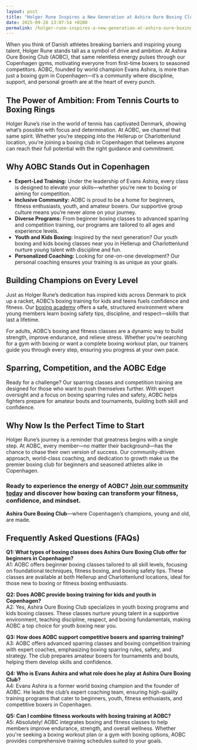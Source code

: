 ```yaml
---
layout: post
title: "Holger Rune Inspires a New Generation at Ashira Oure Boxing Club"
date: 2025-09-28 13:07:54 +0200
permalink: /holger-rune-inspires-a-new-generation-at-ashira-oure-boxing-club/
---
```

When you think of Danish athletes breaking barriers and inspiring young talent, Holger Rune stands tall as a symbol of drive and ambition. At Ashira Oure Boxing Club (AOBC), that same relentless energy pulses through our Copenhagen gyms, motivating everyone from first-time boxers to seasoned competitors. AOBC, founded by world champion Evans Ashira, is more than just a boxing gym in Copenhagen—it’s a community where discipline, support, and personal growth are at the heart of every punch.

## The Power of Ambition: From Tennis Courts to Boxing Rings

Holger Rune’s rise in the world of tennis has captivated Denmark, showing what’s possible with focus and determination. At AOBC, we channel that same spirit. Whether you’re stepping into the Hellerup or Charlottenlund location, you’re joining a boxing club in Copenhagen that believes anyone can reach their full potential with the right guidance and commitment.

## Why AOBC Stands Out in Copenhagen

- **Expert-Led Training:** Under the leadership of Evans Ashira, every class is designed to elevate your skills—whether you’re new to boxing or aiming for competition.
- **Inclusive Community:** AOBC is proud to be a home for beginners, fitness enthusiasts, youth, and amateur boxers. Our supportive group culture means you’re never alone on your journey.
- **Diverse Programs:** From beginner boxing classes to advanced sparring and competition training, our programs are tailored to all ages and experience levels.
- **Youth and Kids Boxing:** Inspired by the next generation? Our youth boxing and kids boxing classes near you in Hellerup and Charlottenlund nurture young talent with discipline and fun.
- **Personalized Coaching:** Looking for one-on-one development? Our personal coaching ensures your training is as unique as your goals.

## Building Champions on Every Level

Just as Holger Rune’s dedication has inspired kids across Denmark to pick up a racket, AOBC’s boxing training for kids and teens fuels confidence and fitness. Our [boxing academy](https://www.ashiraoure.com/) offers a safe, structured environment where young members learn boxing safety tips, discipline, and respect—skills that last a lifetime.

For adults, AOBC’s boxing and fitness classes are a dynamic way to build strength, improve endurance, and relieve stress. Whether you’re searching for a gym with boxing or want a complete boxing workout plan, our trainers guide you through every step, ensuring you progress at your own pace.

## Sparring, Competition, and the AOBC Edge

Ready for a challenge? Our sparring classes and competition training are designed for those who want to push themselves further. With expert oversight and a focus on boxing sparring rules and safety, AOBC helps fighters prepare for amateur bouts and tournaments, building both skill and confidence.

## Why Now Is the Perfect Time to Start

Holger Rune’s journey is a reminder that greatness begins with a single step. At AOBC, every member—no matter their background—has the chance to chase their own version of success. Our community-driven approach, world-class coaching, and dedication to growth make us the premier boxing club for beginners and seasoned athletes alike in Copenhagen.

### Ready to experience the energy of AOBC? [Join our community today](https://www.ashiraoure.com/) and discover how boxing can transform your fitness, confidence, and mindset.

**Ashira Oure Boxing Club**—where Copenhagen’s champions, young and old, are made.

## Frequently Asked Questions (FAQs)

**Q1: What types of boxing classes does Ashira Oure Boxing Club offer for beginners in Copenhagen?**  
A1: AOBC offers beginner boxing classes tailored to all skill levels, focusing on foundational techniques, fitness boxing, and boxing safety tips. These classes are available at both Hellerup and Charlottenlund locations, ideal for those new to boxing or fitness boxing enthusiasts.

**Q2: Does AOBC provide boxing training for kids and youth in Copenhagen?**  
A2: Yes, Ashira Oure Boxing Club specializes in youth boxing programs and kids boxing classes. These classes nurture young talent in a supportive environment, teaching discipline, respect, and boxing fundamentals, making AOBC a top choice for youth boxing near you.

**Q3: How does AOBC support competitive boxers and sparring training?**  
A3: AOBC offers advanced sparring classes and boxing competition training with expert coaches, emphasizing boxing sparring rules, safety, and strategy. The club prepares amateur boxers for tournaments and bouts, helping them develop skills and confidence.

**Q4: Who is Evans Ashira and what role does he play at Ashira Oure Boxing Club?**  
A4: Evans Ashira is a former world boxing champion and the founder of AOBC. He leads the club’s expert coaching team, ensuring high-quality training programs that cater to beginners, youth, fitness enthusiasts, and competitive boxers in Copenhagen.

**Q5: Can I combine fitness workouts with boxing training at AOBC?**  
A5: Absolutely! AOBC integrates boxing and fitness classes to help members improve endurance, strength, and overall wellness. Whether you're seeking a boxing workout plan or a gym with boxing options, AOBC provides comprehensive training schedules suited to your goals.

<script type="application/ld+json">
{
  "@context": "https://schema.org",
  "@type": "BlogPosting",
  "headline": "Holger Rune Inspires a New Generation at Ashira Oure Boxing Club",
  "description": "Ashira Oure Boxing Club (AOBC) in Copenhagen motivates beginners, youth, and competitive boxers with expert training led by world champion Evans Ashira. Discover inclusive boxing classes, sparring, and fitness programs at AOBC's Hellerup and Charlottenlund locations.",
  "image": "https://www.ashiraoure.com/images/blog/holger-rune-inspires.jpg",
  "author": {
    "@type": "Person",
    "name": "Evans Ashira"
  },
  "publisher": {
    "@type": "Person",
    "name": "Evans Ashira"
  },
  "mainEntityOfPage": {
    "@type": "WebPage",
    "@id": "https://www.ashiraoure.com/blog/holger-rune-inspires-new-generation"
  },
  "datePublished": "2024-04-27",
  "dateModified": "2024-04-27"
}
</script>

<script type="application/ld+json">
{
  "@context": "https://schema.org",
  "@type": "FAQPage",
  "mainEntity": [
    {
      "@type": "Question",
      "name": "What types of boxing classes does Ashira Oure Boxing Club offer for beginners in Copenhagen?",
      "acceptedAnswer": {
        "@type": "Answer",
        "text": "AOBC offers beginner boxing classes tailored to all skill levels, focusing on foundational techniques, fitness boxing, and boxing safety tips. These classes are available at both Hellerup and Charlottenlund locations, ideal for those new to boxing or fitness boxing enthusiasts."
      }
    },
    {
      "@type": "Question",
      "name": "Does AOBC provide boxing training for kids and youth in Copenhagen?",
      "acceptedAnswer": {
        "@type": "Answer",
        "text": "Yes, Ashira Oure Boxing Club specializes in youth boxing programs and kids boxing classes. These classes nurture young talent in a supportive environment, teaching discipline, respect, and boxing fundamentals, making AOBC a top choice for youth boxing near you."
      }
    },
    {
      "@type": "Question",
      "name": "How does AOBC support competitive boxers and sparring training?",
      "acceptedAnswer": {
        "@type": "Answer",
        "text": "AOBC offers advanced sparring classes and boxing competition training with expert coaches, emphasizing boxing sparring rules, safety, and strategy. The club prepares amateur boxers for tournaments and bouts, helping them develop skills and confidence."
      }
    },
    {
      "@type": "Question",
      "name": "Who is Evans Ashira and what role does he play at Ashira Oure Boxing Club?",
      "acceptedAnswer": {
        "@type": "Answer",
        "text": "Evans Ashira is a former world boxing champion and the founder of AOBC. He leads the club’s expert coaching team, ensuring high-quality training programs that cater to beginners, youth, fitness enthusiasts, and competitive boxers in Copenhagen."
      }
    },
    {
      "@type": "Question",
      "name": "Can I combine fitness workouts with boxing training at AOBC?",
      "acceptedAnswer": {
        "@type": "Answer",
        "text": "Absolutely! AOBC integrates boxing and fitness classes to help members improve endurance, strength, and overall wellness. Whether you're seeking a boxing workout plan or a gym with boxing options, AOBC provides comprehensive training schedules suited to your goals."
      }
    }
  ]
}
</script>